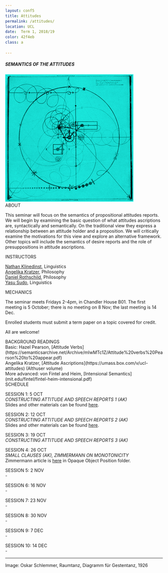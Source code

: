 ```yaml
---
layout: conf5
title: Attitudes
permalink: /attitudes/
location: UCL
date:  Term 1, 2018/19
color: 42f4eb
class: a

---
```



##### SEMANTICS OF THE ATTITUDES

<img src="/materials/schlemmer.jpg" width="410">

<div class="maintext" markdown="1">






<div class="title"> ABOUT </div>

This seminar will focus on the semantics of propositional attitudes reports. We will begin by examining the basic question of what attitudes ascriptions are, syntactically and semantically.  On the traditional view they express a relationship between an attitude holder and a proposition. We will critically examine the motivations for this view and explore an alternative framework. Other topics will include the semantics of desire reports and the role of presuppositions in attitude ascriptions.

<div class="title"> INSTRUCTORS </div>

[Nathan Klinedinst](https://www.ucl.ac.uk/pals/people/nathan-klinedinst),  Linguistics<br>
[Angelika Kratzer](http://people.umass.edu/kratzer/), Philosophy<br>
[Daniel Rothschild](http://danielrothschild.com/),  Philosophy<br>
[Yasu Sudo](http://www.ucl.ac.uk/~ucjtudo/), Linguistics

<div class="title"> MECHANICS </div>

The seminar meets Fridays 2-4pm, in Chandler House B01.   The first meeting is 5 October; there is no meeting on 8 Nov; the last meeting is 14 Dec.

Enrolled students must submit a term paper on a topic covered for credit.

All are welcome!

<div class="title">  BACKGROUND READINGS </div>
Basic: Hazel Pearson, [Attitude Verbs](https://semanticsarchive.net/Archive/mIwMTc1Z/Attitude%20verbs%20Pearson%20to%20appear.pdf)<br>
Angelika Kratzer, [Attitude Ascriptions](https://umass.box.com/v/ucl-attitudes) (Althuser volume)<br>
More advanced: von Fintel and Heim, [Intensional Semantics](mit.edu/fintel/fintel-heim-intensional.pdf)


<div class="title">  SCHEDULE </div>

SESSION 1: 5 OCT<br> *CONSTRUCTING ATTITUDE AND SPEECH REPORTS 1 (AK)*<br>
Slides and other materials can be found [here](https://umass.app.box.com/v/ucl-attitudes).

SESSION 2: 12 OCT<br> *CONSTRUCTING ATTITUDE AND SPEECH REPORTS 2 (AK)*<br>
Slides and other materials can be found [here](https://umass.app.box.com/v/ucl-attitudes).

SESSION 3: 19 OCT<br> *CONSTRUCTING ATTITUDE AND SPEECH REPORTS 3 (AK)*<br>

SESSION 4: 26 OCT<br> *SMALL CLAUSES (AK), ZIMMERMANN ON MONOTONICITY*<br>
Zimmermann article is [here](https://umass.app.box.com/v/ucl-attitudes) in Opaque Object Position folder.

SESSION 5: 2 NOV<br> *-*<br>

SESSION 6: 16 NOV<br> *-*<br>

SESSION 7: 23 NOV<br> *-*<br>

SESSION 8: 30 NOV<br> *-*<br>

SESSION 9: 7 DEC<br> *-*<br>

SESSION 10: 14 DEC<br> *-*<br>

---

<span class ="smaller">
Image: Oskar Schlemmer, Raumtanz, Diagramm für Gestentanz, 1926
</span>
